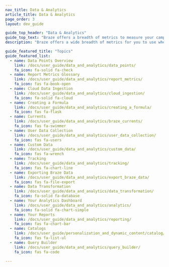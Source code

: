 ```yaml
---
nav_title: Data & Analytics
article_title: Data & Analytics
page_order: 3
layout: dev_guide

guide_top_header: "Data & Analytics"
guide_top_text: "Braze offers a breadth of metrics to measure your campaigns' performance. We also provide multiple reporting and tracking capabilities to ensure you get the numbers you need.<br><br>You can also leverage Braze data to augment BI and analytics efforts in other best-in-class reporting platforms using <a href='/docs/user_guide/data_and_analytics/braze_currents/'>Currents</a>, Braze's data streaming export tool which enables your team to act on large amounts of granular customer data."
description: "Braze offers a wide breadth of metrics for you to use when measuring the success of your campaigns. We also provide multiple reports and tracking capabilities to ensure you get the numbers you need." 

guide_featured_title: "Topics"
guide_featured_list:
  - name: Data Points Overview
    link: /docs/user_guide/data_and_analytics/data_points/
    fa_icon: fa-solid fa-check
  - name: Report Metrics Glossary
    link: /docs/user_guide/data_and_analytics/report_metrics/
    fa_icon: fas fa-book-open
  - name: Cloud Data Ingestion
    link: /docs/user_guide/data_and_analytics/cloud_ingestion/
    fa_icon: fa-solid fa-cloud
  - name: Creating a Formula
    link: /docs/user_guide/data_and_analytics/creating_a_formula/
    fa_icon: fas fa-flask
  - name: Currents
    link: /docs/user_guide/data_and_analytics/braze_currents/
    fa_icon: fas fa-swimmer
  - name: User Data Collection
    link: /docs/user_guide/data_and_analytics/user_data_collection/
    fa_icon: fas fa-users
  - name: Custom Data
    link: /docs/user_guide/data_and_analytics/custom_data/
    fa_icon: fas fa-wrench
  - name: Tracking
    link: /docs/user_guide/data_and_analytics/tracking/
    fa_icon: fas fa-chart-line
  - name: Exporting Braze Data
    link: /docs/user_guide/data_and_analytics/export_braze_data/
    fa_icon: fas fa-file-export
  - name: Data Transformation
    link: /docs/user_guide/data_and_analytics/data_transformation/
    fa_icon: fa-solid fa-database
  - name: Your Analytics Dashboard
    link: /docs/user_guide/data_and_analytics/analytics/
    fa_icon: fa-solid fa-chart-simple
  - name: Your Reports
    link: /docs/user_guide/data_and_analytics/reporting/
    fa_icon: fas fa-chart-bar
  - name: Catalogs
    link: /docs/user_guide/personalization_and_dynamic_content/catalog/
    fa_icon: fas fa-list-ul
  - name: Query Builder
    link: /docs/user_guide/data_and_analytics/query_builder/
    fa_icon: fas fa-code

---
```

<br><br>
